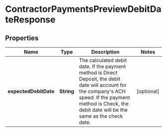 

# ContractorPaymentsPreviewDebitDateResponse


## Properties

| Name | Type | Description | Notes |
|------------ | ------------- | ------------- | -------------|
|**expectedDebitDate** | **String** | The calculated debit date. If the payment method is Direct Deposit, the debit date will account for the company&#39;s ACH speed. If the payment method is Check, the debit date will be the same as the check date. |  [optional] |



